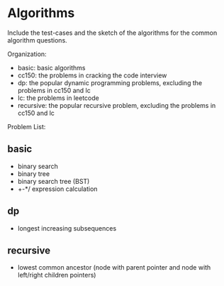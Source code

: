 Algorithms
=========

Include the test-cases and the sketch of the algorithms for the common algorithm questions.

Organization:

* basic: basic algorithms
* cc150: the problems in cracking the code interview
* dp: the popular dynamic programming problems, excluding the problems in cc150 and lc
* lc: the problems in leetcode
* recursive: the popular recursive problem, excluding the problems in cc150 and lc

Problem List: 
## basic
* binary search
* binary tree
* binary search tree (BST)
* +-*/ expression calculation

## dp
* longest increasing subsequences

## recursive
* lowest common ancestor (node with parent pointer and node with left/right children pointers)

